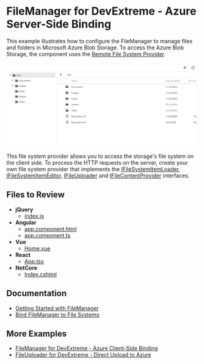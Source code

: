 # FileManager for DevExtreme - Azure Server-Side Binding

This example illustrates how to configure the FileManager to manage files and folders in Microsoft Azure Blob Storage. To access the Azure Blob Storage, the component uses the [Remote File System Provider](https://js.devexpress.com/Documentation/ApiReference/UI_Components/dxFileManager/File_System_Providers/Remote/).

![FileManager](/file-manager-server-side-binding.png)

This file system provider allows you to access the storage's file system on the client side. To process the HTTP requests on the server, create your own file system provider that implements the [IFileSystemItemLoader](https://docs.devexpress.com/AspNetCore/DevExtreme.AspNet.Mvc.FileManagement.IFileSystemItemLoader), [IFileSystemItemEditor](https://docs.devexpress.com/AspNetCore/DevExtreme.AspNet.Mvc.FileManagement.IFileSystemItemEditor), [IFileUploader](https://docs.devexpress.com/AspNetCore/DevExtreme.AspNet.Mvc.FileManagement.IFileUploader) and [IFileContentProvider](https://docs.devexpress.com/AspNetCore/DevExtreme.AspNet.Mvc.FileManagement.IFileContentProvider) interfaces.

## Files to Review

- **jQuery**
    - [index.js](jQuery/src/index.js)
- **Angular**
    - [app.component.html](Angular/src/app/app.component.html)
    - [app.component.ts](Angular/src/app/app.component.ts)
- **Vue**
    - [Home.vue](Vue/src/components/HomeContent.vue)
- **React**
    - [App.tsx](React/src/App.tsx)
- **NetCore**    
    - [Index.cshtml](ASP.NET%20Core/Views/Home/Index.cshtml)

## Documentation

- [Getting Started with FileManager](https://js.devexpress.com/Angular/Documentation/Guide/UI_Components/FileManager/Getting_Started_with_File_Manager/)
- [Bind FileManager to File Systems](https://js.devexpress.com/Angular/Documentation/Guide/UI_Components/FileManager/Bind_to_File_Systems/)

## More Examples

- [FileManager for DevExtreme - Azure Client-Side Binding](https://github.com/DevExpress-Examples/devextreme-file-manager-azure-client-side-binding)
- [FileUploader for DevExtreme - Direct Upload to Azure](https://github.com/DevExpress-Examples/devextreme-file-uploader-direct-upload-to-azure)